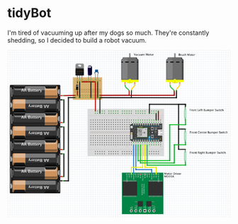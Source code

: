 # tidyBot

I'm tired of vacuuming up after my dogs so much. They're constantly shedding, so I decided to build a robot vacuum.

![wiring diagram](./wiring.png)
